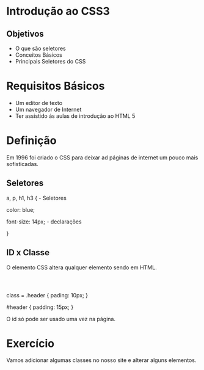 # Introdução ao CSS3



## Objetivos



- O que são seletores
- Conceitos Básicos
- Principais Seletores do CSS



# Requisitos Básicos 



- Um editor de texto
- Um navegador de Internet
- Ter assistido ás aulas de introdução ao HTML 5



# Definição 



Em 1996 foi criado o CSS para deixar ad páginas de internet um pouco mais sofisticadas.



## Seletores 

a, p, h1, h3 { - Seletores

color: blue;

font-size: 14px; - declarações 

}



## ID x Classe



O elemento CSS altera qualquer elemento sendo em HTML.

<header id="header" class="header"></header>



<header class="header"></header>

class = .header {
	pading: 10px;
}

#header {
	padding: 15px;
}



O id só pode ser usado uma vez na página.

# Exercício 

Vamos adicionar algumas classes no nosso site e alterar alguns elementos.


